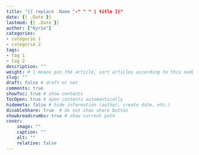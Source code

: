 ```yaml
---
title: "{{ replace .Name "-" " " | title }}"
date: {{ .Date }}
lastmod: {{ .Date }}
author: ["Kyrie"]
categories: 
- categorie 1
- categorie 2
tags: 
- tag 1
- tag 2
description: ""
weight: # 1 means pin the article, sort articles according to this number
slug: ""
draft: false # draft or not
comments: true
showToc: true # show contents
TocOpen: true # open contents automantically
hidemeta: false # hide information (author, create date, etc.)
disableShare: true	# do not show share button
showbreadcrumbs: true # show current path
cover:
    image: ""
    caption: ""
    alt: ""
    relative: false
---
```


